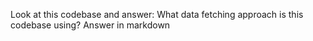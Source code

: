 Look at this codebase and answer: What data fetching approach is this codebase using? Answer in markdown
